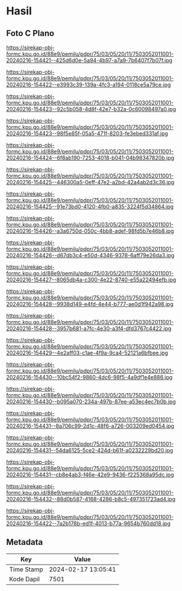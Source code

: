 # Hasil

## Foto C Plano

https://sirekap-obj-formc.kpu.go.id/88e9/pemilu/pdpr/75/03/05/20/11/7503052011001-20240216-154421--425d6d0e-5a94-4b97-a7a9-7b6407f7b07f.jpg

https://sirekap-obj-formc.kpu.go.id/88e9/pemilu/pdpr/75/03/05/20/11/7503052011001-20240216-154422--e3993c39-139a-4fc3-a194-0118ce5a79ce.jpg

https://sirekap-obj-formc.kpu.go.id/88e9/pemilu/pdpr/75/03/05/20/11/7503052011001-20240216-154423--92c5b058-4d8f-42e7-b32a-0c60098497a0.jpg

https://sirekap-obj-formc.kpu.go.id/88e9/pemilu/pdpr/75/03/05/20/11/7503052011001-20240216-154423--98f5e85f-05a5-471f-8203-fe3ebed331af.jpg

https://sirekap-obj-formc.kpu.go.id/88e9/pemilu/pdpr/75/03/05/20/11/7503052011001-20240216-154424--6f8ab190-7253-4018-b041-04b98347820b.jpg

https://sirekap-obj-formc.kpu.go.id/88e9/pemilu/pdpr/75/03/05/20/11/7503052011001-20240216-154425--446300a5-0eff-47e2-a2bd-42a4ab2d3c36.jpg

https://sirekap-obj-formc.kpu.go.id/88e9/pemilu/pdpr/75/03/05/20/11/7503052011001-20240216-154425--91e73bd0-4120-4fb0-a835-3224f5d34864.jpg

https://sirekap-obj-formc.kpu.go.id/88e9/pemilu/pdpr/75/03/05/20/11/7503052011001-20240216-154426--a3a6750d-050c-4bb8-adef-98fd5b7e46b8.jpg

https://sirekap-obj-formc.kpu.go.id/88e9/pemilu/pdpr/75/03/05/20/11/7503052011001-20240216-154426--d67db3c4-e50d-4346-9378-6aff79e26da3.jpg

https://sirekap-obj-formc.kpu.go.id/88e9/pemilu/pdpr/75/03/05/20/11/7503052011001-20240216-154427--8065db4a-c300-4e22-8740-e55a22494efb.jpg

https://sirekap-obj-formc.kpu.go.id/88e9/pemilu/pdpr/75/03/05/20/11/7503052011001-20240216-154428--9938d149-e4fd-4e44-b777-ae0d1f942a98.jpg

https://sirekap-obj-formc.kpu.go.id/88e9/pemilu/pdpr/75/03/05/20/11/7503052011001-20240216-154428--3957b681-a7fc-4e30-a3f4-dfd3767c4422.jpg

https://sirekap-obj-formc.kpu.go.id/88e9/pemilu/pdpr/75/03/05/20/11/7503052011001-20240216-154429--4e2aff03-c1ae-4f9a-9ca4-52121a6bfbee.jpg

https://sirekap-obj-formc.kpu.go.id/88e9/pemilu/pdpr/75/03/05/20/11/7503052011001-20240216-154430--10bc54f2-9860-4dc6-98f5-4a9df1e4e886.jpg

https://sirekap-obj-formc.kpu.go.id/88e9/pemilu/pdpr/75/03/05/20/11/7503052011001-20240216-154430--b095a070-234a-497b-87ee-a53ec4ec7b0b.jpg

https://sirekap-obj-formc.kpu.go.id/88e9/pemilu/pdpr/75/03/05/20/11/7503052011001-20240216-154431--8a706c99-2d1c-48f6-a726-003209ed0454.jpg

https://sirekap-obj-formc.kpu.go.id/88e9/pemilu/pdpr/75/03/05/20/11/7503052011001-20240216-154431--54da6125-5ce2-424d-b61f-a0232229bd20.jpg

https://sirekap-obj-formc.kpu.go.id/88e9/pemilu/pdpr/75/03/05/20/11/7503052011001-20240216-154431--cb8e4ab3-f46e-42e9-9436-f225368a95dc.jpg

https://sirekap-obj-formc.kpu.go.id/88e9/pemilu/pdpr/75/03/05/20/11/7503052011001-20240216-154432--88d0b587-4168-4286-b8c5-497351723ad4.jpg

https://sirekap-obj-formc.kpu.go.id/88e9/pemilu/pdpr/75/03/05/20/11/7503052011001-20240216-154422--7a2b178b-ed1f-4013-b77a-9654b760dd18.jpg


## Metadata

| Key        | Value               |
| ---------- | ------------------- |
| Time Stamp | 2024-02-17 13:05:41 |
| Kode Dapil | 7501                |



